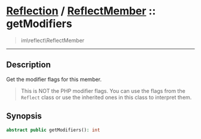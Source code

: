 # [Reflection](reflect.md) / [ReflectMember](reflect-ReflectMember.md) :: getModifiers
 > im\reflect\ReflectMember
____

## Description
Get the modifier flags for this member.

 > This is NOT the PHP modifier flags. You can use the flags from the `Reflect` class or use the inherited ones in this class to interpret them.  

## Synopsis
```php
abstract public getModifiers(): int
```
